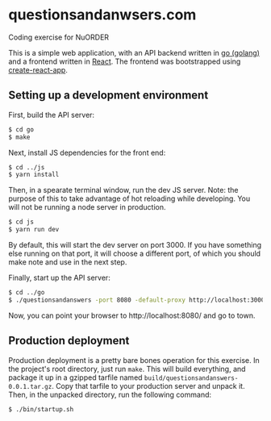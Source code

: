 # questionsandanwsers.com

Coding exercise for NuORDER

This is a simple web application, with an API backend written in [go (golang)](https://golang.org/) and a frontend written in [React](https://reactjs.org/).  The frontend was bootstrapped using [create-react-app](https://github.com/facebook/create-react-app).

## Setting up a development environment

First, build the API server:

```sh
$ cd go
$ make
```

Next, install JS dependencies for the front end:

```sh
$ cd ../js
$ yarn install
```

Then, in a spearate terminal window, run the dev JS server. Note: the purpose of this to take advantage of hot reloading while developing. You will not be running a node server in production.

```sh
$ cd js
$ yarn run dev
```

By default, this will start the dev server on port 3000. If you have something else running on that port, it will choose a different port, of which you should make note and use in the next step.

Finally, start up the API server:

```sh
$ cd ../go
$ ./questionsandanswers -port 8080 -default-proxy http://localhost:3000/
```

Now, you can point your browser to http://localhost:8080/ and go to town.

## Production deployment

Production deployment is a pretty bare bones operation for this exercise.  In the project's root directory, just run `make`. This will build everything, and package it up in a gzipped tarfile named `build/questionsandanswers-0.0.1.tar.gz`. Copy that tarfile to your production server and unpack it. Then, in the unpacked directory, run the following command:

```sh
$ ./bin/startup.sh
```

